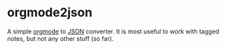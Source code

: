 orgmode2json
============

A simple [orgmode](http://orgmode.org/) to [JSON](http://json.org/json-de.html)
converter. It is most useful to work with tagged notes, but not any other stuff
(so far).
